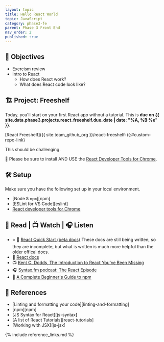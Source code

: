 ```yaml
---
layout: topic
title: Hello React World
topic: JavaScript
category: phase3-fe
parent: Phase 3 Front End
nav_order: 2
published: true
---
```



## 🎯 Objectives

- Exercism review
- Intro to React
    - How does React work?
    - What does React code look like?

## 🏗️ Project: Freeshelf

Today, you'll start on your first React app without a tutorial. This is **due on {{ site.data.phase3.projects.react_freeshelf.due_date | date: "%A, %B %e" }}**.

[React Freeshelf]({{ site.team_github_org }}/react-freeshelf-){:#custom-repo-link}

This should be challenging. 

🧰 Please be sure to install AND USE the [React Developer Tools for Chrome](https://chrome.google.com/webstore/detail/react-developer-tools/fmkadmapgofadopljbjfkapdkoienihi?hl=en).


## 🛠️ Setup

Make sure you have the following set up in your local environment.

- [Node & `npm`][npm]
- [ESLint for VS Code][eslint]
- [React developer tools for Chrome](https://chrome.google.com/webstore/detail/react-developer-tools/fmkadmapgofadopljbjfkapdkoienihi?hl=en)


## 📖 Read | 📺 Watch | 🎧 Listen

- ⭐ 📖 [React Quick Start (beta docs)](https://beta.reactjs.org/learn) These docs are still being written, so they are incomplete, but what is written is much more helpful than the older offical docs.
- 📖 [React docs](https://reactjs.org/docs/getting-started.html)
- 📺 [Kent C. Dodds, The Introduction to React You've Been Missing](https://www.youtube.com/watch?v=SAIdyBFHfVU)
- 🎧 [Syntax.fm podcast: The React Episode](https://syntax.fm/show/066/the-react-episode)
- 📖 [A Complete Beginner's Guide to npm](https://css-tricks.com/a-complete-beginners-guide-to-npm/) 

## 🔖 References

- [Linting and formatting your code][linting-and-formatting]
- [npm][npm]
- [JS Syntax for React][js-syntax]
- [A list of React Tutorials][react-tutorials]
- [Working with JSX][js-jsx]

{% include reference_links.md %}
